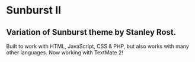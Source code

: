 Sunburst II
======
Variation of Sunburst theme by Stanley Rost.
------------------------------------

Built to work with HTML, JavaScript, CSS & PHP, but also works with many other languages. Now working with TextMate 2!